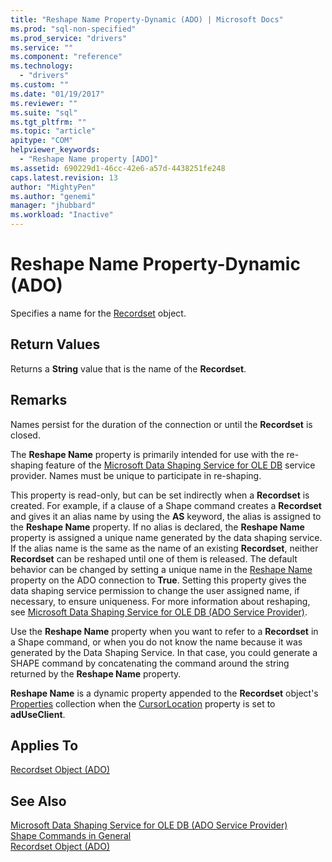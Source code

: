 ```yaml
---
title: "Reshape Name Property-Dynamic (ADO) | Microsoft Docs"
ms.prod: "sql-non-specified"
ms.prod_service: "drivers"
ms.service: ""
ms.component: "reference"
ms.technology:
  - "drivers"
ms.custom: ""
ms.date: "01/19/2017"
ms.reviewer: ""
ms.suite: "sql"
ms.tgt_pltfrm: ""
ms.topic: "article"
apitype: "COM"
helpviewer_keywords: 
  - "Reshape Name property [ADO]"
ms.assetid: 690229d1-46cc-42e6-a57d-4438251fe248
caps.latest.revision: 13
author: "MightyPen"
ms.author: "genemi"
manager: "jhubbard"
ms.workload: "Inactive"
---
```

# Reshape Name Property-Dynamic (ADO)
Specifies a name for the [Recordset](../../../ado/reference/ado-api/recordset-object-ado.md) object.  
  
## Return Values  
 Returns a **String** value that is the name of the **Recordset**.  
  
## Remarks  
 Names persist for the duration of the connection or until the **Recordset** is closed.  
  
 The **Reshape Name** property is primarily intended for use with the re-shaping feature of the [Microsoft Data Shaping Service for OLE DB](../../../ado/guide/appendixes/microsoft-data-shaping-service-for-ole-db-ado-service-provider.md) service provider. Names must be unique to participate in re-shaping.  
  
 This property is read-only, but can be set indirectly when a **Recordset** is created. For example, if a clause of a Shape command creates a **Recordset** and gives it an alias name by using the **AS** keyword, the alias is assigned to the **Reshape Name** property. If no alias is declared, the **Reshape Name** property is assigned a unique name generated by the data shaping service. If the alias name is the same as the name of an existing **Recordset**, neither **Recordset** can be reshaped until one of them is released. The default behavior can be changed by setting a unique name in the [Reshape Name](../../../ado/reference/ado-api/reshape-name-property-dynamic-ado.md) property on the ADO connection to **True**. Setting this property gives the data shaping service permission to change the user assigned name, if necessary, to ensure uniqueness. For more information about reshaping, see [Microsoft Data Shaping Service for OLE DB (ADO Service Provider)](../../../ado/guide/appendixes/microsoft-data-shaping-service-for-ole-db-ado-service-provider.md).  
  
 Use the **Reshape Name** property when you want to refer to a **Recordset** in a Shape command, or when you do not know the name because it was generated by the Data Shaping Service. In that case, you could generate a SHAPE command by concatenating the command around the string returned by the **Reshape Name** property.  
  
 **Reshape Name** is a dynamic property appended to the **Recordset** object's [Properties](../../../ado/reference/ado-api/properties-collection-ado.md) collection when the [CursorLocation](../../../ado/reference/ado-api/cursorlocation-property-ado.md) property is set to **adUseClient**.  
  
## Applies To  
 [Recordset Object (ADO)](../../../ado/reference/ado-api/recordset-object-ado.md)  
  
## See Also  
 [Microsoft Data Shaping Service for OLE DB (ADO Service Provider)](../../../ado/guide/appendixes/microsoft-data-shaping-service-for-ole-db-ado-service-provider.md)   
 [Shape Commands in General](../../../ado/guide/data/shape-commands-in-general.md)   
 [Recordset Object (ADO)](../../../ado/reference/ado-api/recordset-object-ado.md)
